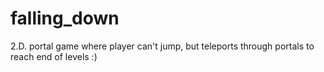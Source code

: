 # falling_down
2.D. portal game where player can't jump, but teleports through portals to reach end of levels :)
